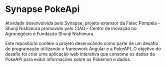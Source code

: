 # Synapse PokeApi

Atividade desenvolvida pelo Synapse, projeto extensor da Fatec Pompéia - Shunji Nishimura promovido pelo CIAG - Centro de Inovação no Agronegócio e Fundação Shunji Nishimura.

Este repositório contém o projeto desenvolvido como parte de um desafio de programação utilizando o framework Angular e a PokeAPI. O objetivo do desafio foi criar uma aplicação web interativa que consome os dados da PokeAPI para exibir informações sobre os Pokémon e dados.
